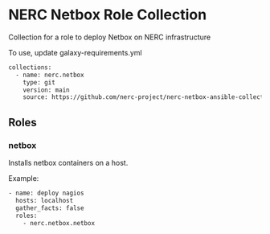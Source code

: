 # NERC Netbox Role Collection

Collection for a role to deploy Netbox on NERC infrastructure

To use, update galaxy-requirements.yml

```sh
collections:
  - name: nerc.netbox
    type: git
    version: main
    source: https://github.com/nerc-project/nerc-netbox-ansible-collection.git
```

## Roles

### netbox

Installs netbox containers on a host.

Example:

```sh
- name: deploy nagios
  hosts: localhost
  gather_facts: false
  roles:
    - nerc.netbox.netbox
```
